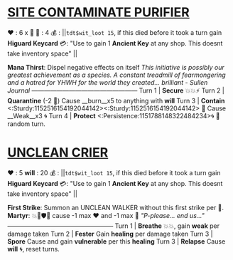 # [__**SITE CONTAMINATE PURIFIER**__](<https://www.youtube.com/watch?v=47jpx7TZaMY>)
❤️ : 6 x 👥
🔷 : 4
💰 : ||`tdt$wit_loot 15`, if this died before it took a turn gain **Higuard Keycard** 💳: "Use to gain 1 **Ancient Key** at any shop. This doesnt take inventory space" ||

**Mana Thirst**: Dispel negative effects on itself
*This initiative is possibly our greatest achievement as a species. A constant treadmill of fearmongering and a hatred for YHWH for the world they created... brilliant - Sullen Journal*
—————————————————
Turn 1 | **Secure** 💥💥⚡
Turn 2 | **Quarantine** (-2 🔷) Cause __burn__x5 to anything with __will__
Turn 3 | **Contain** <:Sturdy:1152516154192044142><:Sturdy:1152516154192044142> 🔀 Cause __Weak__x3 🌀 
Turn 4 | **Protect** <:Persistence:1151788148322484234>🌀 🔀 random turn.

# [__**UNCLEAN CRIER**__](<https://www.youtube.com/watch?v=47jpx7TZaMY>)
❤️ : 5
__will__ : 20
💰 : ||`tdt$wit_loot 15`, if this died before it took a turn gain **Higuard Keycard** 💳: "Use to gain 1 **Ancient Key** at any shop. This doesnt take inventory space" ||

**First Strike**: Summon an UNCLEAN WALKER without this first strike per 👥. **Martyr**: 💥🚫🛡️🔀 cause -1 max ❤️ and -1 max 🔷
*"P-please... end us..."*
—————————————————
Turn 1  | **Breathe** 💥💥, gain __weak__ per damage taken 
Turn 2 | **Fester** Gain __healing__ per damage taken
Turn 3 | **Spore** Cause and gain __vulnerable__ per this __healing__
Turn 3 | **Relapse** Cause __will__ 🌀, reset turns.
